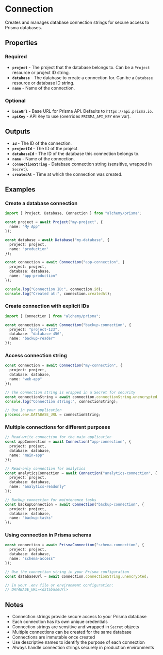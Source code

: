 # Connection

Creates and manages database connection strings for secure access to Prisma databases.

## Properties

### Required

- **`project`** - The project that the database belongs to. Can be a `Project` resource or project ID string.
- **`database`** - The database to create a connection for. Can be a `Database` resource or database ID string.
- **`name`** - Name of the connection.

### Optional

- **`baseUrl`** - Base URL for Prisma API. Defaults to `https://api.prisma.io`.
- **`apiKey`** - API Key to use (overrides `PRISMA_API_KEY` env var).

## Outputs

- **`id`** - The ID of the connection.
- **`projectId`** - The ID of the project.
- **`databaseId`** - The ID of the database this connection belongs to.
- **`name`** - Name of the connection.
- **`connectionString`** - Database connection string (sensitive, wrapped in `Secret`).
- **`createdAt`** - Time at which the connection was created.

## Examples

### Create a database connection

```ts
import { Project, Database, Connection } from "alchemy/prisma";

const project = await Project("my-project", {
  name: "My App"
});

const database = await Database("my-database", {
  project: project,
  name: "production"
});

const connection = await Connection("app-connection", {
  project: project,
  database: database,
  name: "app-production"
});

console.log("Connection ID:", connection.id);
console.log("Created at:", connection.createdAt);
```

### Create connection with explicit IDs

```ts
import { Connection } from "alchemy/prisma";

const connection = await Connection("backup-connection", {
  project: "project-123",
  database: "database-456",
  name: "backup-reader"
});
```

### Access connection string

```ts
const connection = await Connection("my-connection", {
  project: project,
  database: database,
  name: "web-app"
});

// The connection string is wrapped in a Secret for security
const connectionString = await connection.connectionString.unencrypted;
console.log("Connection string:", connectionString);

// Use in your application
process.env.DATABASE_URL = connectionString;
```

### Multiple connections for different purposes

```ts
// Read-write connection for the main application
const appConnection = await Connection("app-connection", {
  project: project,
  database: database,
  name: "main-app"
});

// Read-only connection for analytics
const analyticsConnection = await Connection("analytics-connection", {
  project: project,
  database: database,
  name: "analytics-readonly"
});

// Backup connection for maintenance tasks
const backupConnection = await Connection("backup-connection", {
  project: project,
  database: database,
  name: "backup-tasks"
});
```

### Using connection in Prisma schema

```ts
const connection = await PrismaConnection("schema-connection", {
  project: project,
  database: database,
  name: "schema-access"
});

// Use the connection string in your Prisma configuration
const databaseUrl = await connection.connectionString.unencrypted;

// In your .env file or environment configuration:
// DATABASE_URL=<databaseUrl>
```

## Notes

- Connection strings provide secure access to your Prisma database
- Each connection has its own unique credentials
- Connection strings are sensitive and wrapped in `Secret` objects
- Multiple connections can be created for the same database
- Connections are immutable once created
- Use descriptive names to identify the purpose of each connection
- Always handle connection strings securely in production environments